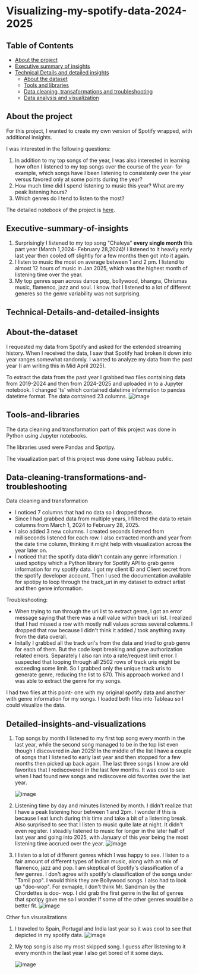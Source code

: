 # Visualizing-my-spotify-data-2024-2025

## Table of Contents
* [About the project](#About-the-project)
* [Executive summary of insights](#Executive-summary-of-insights)
* [Technical Details and detailed insights](#Technical-Details-and-detailed-insights)
  *   [About the dataset](#About-the-dataset)
  *   [Tools and libraries](#Tools-and-libraries)
  *   [Data cleaning, transaformations and troubleshooting](#Data-cleaning-transformations-and-troubleshooting)
  *   [Data analysis and visualization](#Detailed-insights-and-visualizations)
   

## About the project 
For this project, I wanted to create my own version of Spotify wrapped, with additional insights. 

I was interested in the following questions:
1) In addition to my top songs of the year, I was also interested in learning 
how often I listened to my top songs over the course of the year- for example, which songs have I been 
listening to consistenly over the year versus favored only at some points during the year? 
2) How much time did I spend listening to music this year? What are my peak listening hours?
3) Which genres do I tend to listen to the most? 

The detailed notebook of the project is [here](https://github.com/ddasmoore/Visualizing-my-spotify-data-2024-2025/blob/main/spotify.pdf).

## Executive-summary-of-insights
1. Surprisingly I listened to my top song "Chaleya" **every single month** this part year (March 1,2024- February 28,2024)! I listened to it heavily early last year then cooled 
off slightly for a few months then got into it again.
2. I listen to music the most on average between 1 and 2 pm. I listend to almost 12 hours of music in Jan 2025, which was the highest month of listening time over the year. 
3. My top genres span across dance pop, bollywood, bhangra, Chrismas music, flamenco, jazz and soul. I know that I listened to a lot of different generes so the genre variability was not surprising. 


## Technical-Details-and-detailed-insights

## About-the-dataset
I requested my data from Spotify and asked for the extended streaming history. When I received the data,
I saw that Spotify had broken it down into year ranges somewhat randomly. I wanted to analyze my data from the past year (I am writing this in Mid April 2025).

To extract the data from the past year I grabbed two files containing data from 2019-2024 and then from 2024-2025 and uploaded in to a Jupyter notebook. 
I changed 'ts' which contained datetime information to pandas datetime format. The data contained 23 columns.
![image](https://github.com/user-attachments/assets/6c69492e-a0c6-4fc0-9fe2-2e322ce6d71d)

## Tools-and-libraries

The data cleaning and transformation part of this project was done in Python using Jupyter notebooks. 

The libraries used were Pandas and Spotipy.

The visualization part of this project was done using Tableau public.


## Data-cleaning-transformations-and-troubleshooting

Data cleaning and transformation
- I noticed 7 columns that had no data so I dropped those.
- Since I had grabbed data from multiple years, I filtered the data to retain columns from March 1, 2024 to February 28, 2025.
- I also added 3 new columns. I created seconds listened from milliseconds listened for each row. I also extracted month and year from the date time 
column,  thinking it might help with visualization across the year later on.
- I noticed that the spotify data didn't contain any genre information. I used spotipy which a Python library for Spotify API to grab genre information 
for my spotify data. I got my client ID and Client secret from the spotify developer account. Then I used the documentation available for spotipy to 
loop through the track_uri in my dataset to extract artist and then genre information. 

Troubleshooting: 
- When trying to run through the uri list to extract genre, I got an error message saying that there was a null value within track uri list. I realized that
I had missed a row with mostly null values across several columns. I dropped that row because I didn't think it added / took anything away from the data overall.
- Initally I grabbed all the track uri's from the data and tried to grab genre for each of them. But the code kept breaking and gave
authorization related errors. Separately I also ran into a rate/request limit error. I suspected that looping through all 2502 rows of track uris might 
be exceeding some limit. So I grabbed only the unique track uris to generate genre, reducing the list to 670. This approach worked and I was able to extract the genre
for my songs. 

I had two files at this point- one with my original spotify data and another with genre information for my songs. 
I loaded both files into Tableau so I could visualize the data. 

## Detailed-insights-and-visualizations

1. Top songs by month
I listened to my first top song every month in the last year, while the second song managed to be in the top list even though I discovered in Jan 2025!
In the middle of the list I have a couple of songs that I listened to early last year and then stopped for a few months then picked up back again.
The last three songs I know are old favorites that I rediscovered in the last few months. It was cool to see when I had found new songs and rediscovere old favorites over the last year.

    ![image](https://github.com/user-attachments/assets/76b7551a-de32-4e93-99f8-b61b157b7c5a)


2. Listening time by day and minutes listened by month.
I didn't realize that I have a peak listening hour between 1 and 2pm. I wonder if this is because I eat lunch during this time and take a bit of a listening break.
Also surprised to see that I listen to music quite late at night. It didn't even register. 
I steadily listened to music for longer in the later half of last year and going into 2025, with January of this year being the most listening time accrued over the year. 
    ![image](https://github.com/user-attachments/assets/c161f54d-3e30-4dce-aa73-b5e49f16bd5a)


3. I listen to a lot of different genres which I was happy to see. I listen to a fair amount of different types of Indian music, along with an mix of flamenco, jazz and pop.
I am skeptical of Spotify's classification of a few genres. I don't agree with spotify's classification of the songs under "Tamil pop". I would think they are Bollywood songs.
I also had to look up "doo-wop". For exmaple, I don't think Mr. Sandman by the Chordettes is doo- wop. I did grab the first genre in the list of 
genres that spotipy gave me so I wonder if some of the other genres would be a better fit. 
    ![image](https://github.com/user-attachments/assets/c5f4a561-008b-4ebc-9034-7dc301a2ecd0)


Other fun visusalizations
1. I traveled to Spain, Portugal and India last year so it was cool to see that depicted in my spotify data.
    ![image](https://github.com/user-attachments/assets/0fa1e65d-89a9-4a24-9edf-fc4d706e811c)

2. My top song is also my most skipped song. I guess after listening to it every month in the last year I also get bored of it some days. 

   ![image](https://github.com/user-attachments/assets/4cece294-4417-4ff0-9763-e9eb68c7c742)

